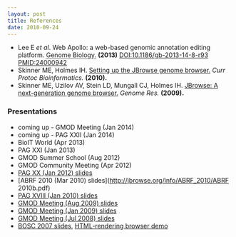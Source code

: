 ```yaml
---
layout: post
title: References
date: 2010-09-24
---
```


*   Lee E _et al_. Web Apollo: a web-based genomic annotation editing platform. <abbr title="Genome biology">Genome Biology.</abbr> **(2013)** [DOI:10.1186/gb-2013-14-8-r93](http://dx.doi.org/10.1186/gb-2013-14-8-r93) [PMID:24000942](http://www.ncbi.nlm.nih.gov/pubmed/24000942)
*   Skinner ME, Holmes IH.
[ Setting up the JBrowse genome browser.](http://www.ncbi.nlm.nih.gov/pubmed/21154710)
_Curr Protoc Bioinformatics._ **(2010).**
*   Skinner ME, Uzilov AV, Stein LD, Mungall CJ, Holmes IH.
[JBrowse: A next-generation genome browser.](http://www.ncbi.nlm.nih.gov/pubmed/19570905)
_Genome Res._ **(2009).**

### Presentations

*   coming up - GMOD Meeting (Jan 2014)
*   coming up - PAG XXII (Jan 2014)
*   BioIT World (Apr 2013)
*   PAG XXI (Jan 2013)
*   GMOD Summer School (Aug 2012)
*   GMOD Community Meeting (Apr 2012)
*   [PAG XX (Jan 2012) slides](http://gmod.org/mediawiki/images/e/ed/Rbuels_jbrowse_pag2012.pdf "download slides PDF")
*   [ABRF 2010 (Mar 2010) slides](http://jbrowse.org/info/ABRF_2010/ABRF 2010b.pdf)
*   [PAG XVIII (Jan 2010) slides](http://jbrowse.org/info/PAG18/pag18.pdf)
*   [GMOD Meeting (Aug 2009) slides](http://jbrowse.org/info/GMOD_Aug_2009/Aug2009JBrowse.pdf)
*   [GMOD Meeting (Jan 2009) slides](http://jbrowse.org/info/GMOD_Jan_2009/Jan2009JBrowse.pdf)
*   [GMOD Meeting (Jul 2008) slides](http://jbrowse.org/info/GMOD_Jul_2008/GBrowse3GMOD2008.pdf)
*   [BOSC 2007 slides](http://jbrowse.org/info/BOSC_2007/slides.html), [HTML-rendering browser demo](http://jbrowse.org/info/BOSC_2007/)